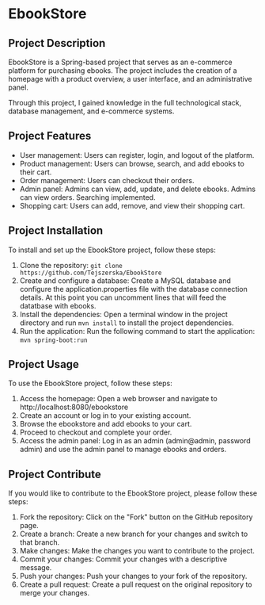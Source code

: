 # EbookStore

## Project Description

EbookStore is a Spring-based project that serves as an e-commerce platform for purchasing ebooks. The project includes the creation of a homepage with a product overview, a user interface, and an administrative panel.

Through this project, I gained ﻿knowledge in the full technological stack, database management, and e-commerce systems.

## Project Features

* User management: Users can register, login, and logout of the platform.
* Product management: Users can browse, search, and add ebooks to their cart.
* Order management: Users can checkout their orders.
* Admin panel: Admins can view, add, update, and delete ebooks. Admins can view orders. Searching implemented.
* Shopping cart: Users can add, remove, and view their shopping cart.

## Project Installation

To install and set up the EbookStore project, follow these steps:

1. Clone the repository: `git clone https://github.com/Tejszerska/EbookStore`
2. Create and configure a database: Create a MySQL database and configure the application.properties file with the database connection details. At this point you can uncomment lines that will feed the datatbase with ebooks.
4. Install the dependencies: Open a terminal window in the project directory and run `mvn install` to install the project dependencies.
5. Run the application: Run the following command to start the application: `mvn spring-boot:run`

## Project Usage

To use the EbookStore project, follow these steps:

1. Access the homepage: Open a web browser and navigate to http://localhost:8080/ebookstore
2. Create an account or log in to your existing account.
3. Browse the ebookstore and add ebooks to your cart.
4. Proceed to checkout and complete your order.
5. Access the admin panel: Log in as an admin (admin@admin, password admin) and use the admin panel to manage ebooks and orders. 

## Project Contribute

If you would like to contribute to the EbookStore project, please follow these steps:

1. Fork the repository: Click on the "Fork" button on the GitHub repository page.
2. Create a branch: Create a new branch for your changes and switch to that branch.
3. Make changes: Make the changes you want to contribute to the project.
4. Commit your changes: Commit your changes with a descriptive message.
5. Push your changes: Push your changes to your fork of the repository.
6. Create a pull request: Create a pull request on the original repository to merge your changes.
